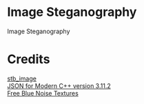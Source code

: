 # Image Steganography
Image Steganography

# Credits

[stb_image](https://github.com/nothings/stb)  
[JSON for Modern C++ version 3.11.2](https://github.com/nlohmann/json/releases/tag/v3.11.2)  
[Free Blue Noise Textures](https://momentsingraphics.de/BlueNoise.html)